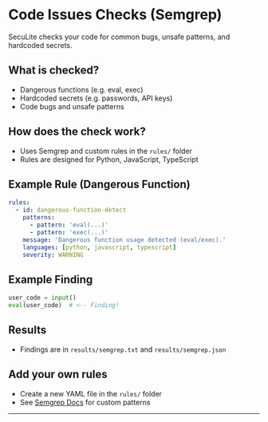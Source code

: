 # Code Issues Checks (Semgrep)

SecuLite checks your code for common bugs, unsafe patterns, and hardcoded secrets.

## What is checked?
- Dangerous functions (e.g. eval, exec)
- Hardcoded secrets (e.g. passwords, API keys)
- Code bugs and unsafe patterns

## How does the check work?
- Uses Semgrep and custom rules in the `rules/` folder
- Rules are designed for Python, JavaScript, TypeScript

## Example Rule (Dangerous Function)
```yaml
rules:
  - id: dangerous-function-detect
    patterns:
      - pattern: 'eval(...)'
      - pattern: 'exec(...)'
    message: 'Dangerous function usage detected (eval/exec).'
    languages: [python, javascript, typescript]
    severity: WARNING
```

## Example Finding
```python
user_code = input()
eval(user_code)  # <-- Finding!
```

## Results
- Findings are in `results/semgrep.txt` and `results/semgrep.json`

## Add your own rules
- Create a new YAML file in the `rules/` folder
- See [Semgrep Docs](https://semgrep.dev/docs/writing-rules/) for custom patterns

---
